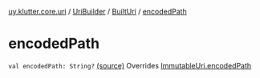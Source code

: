 [uy.klutter.core.uri](../../index.md) / [UriBuilder](../index.md) / [BuiltUri](index.md) / [encodedPath](.)


# encodedPath
`val encodedPath: String?` [(source)](https://github.com/kohesive/klutter/blob/master/core-jdk6/src/main/kotlin/uy/klutter/core/uri/UriBuilder.kt#L285)
Overrides [ImmutableUri.encodedPath](../../-immutable-uri/encoded-path.md)


